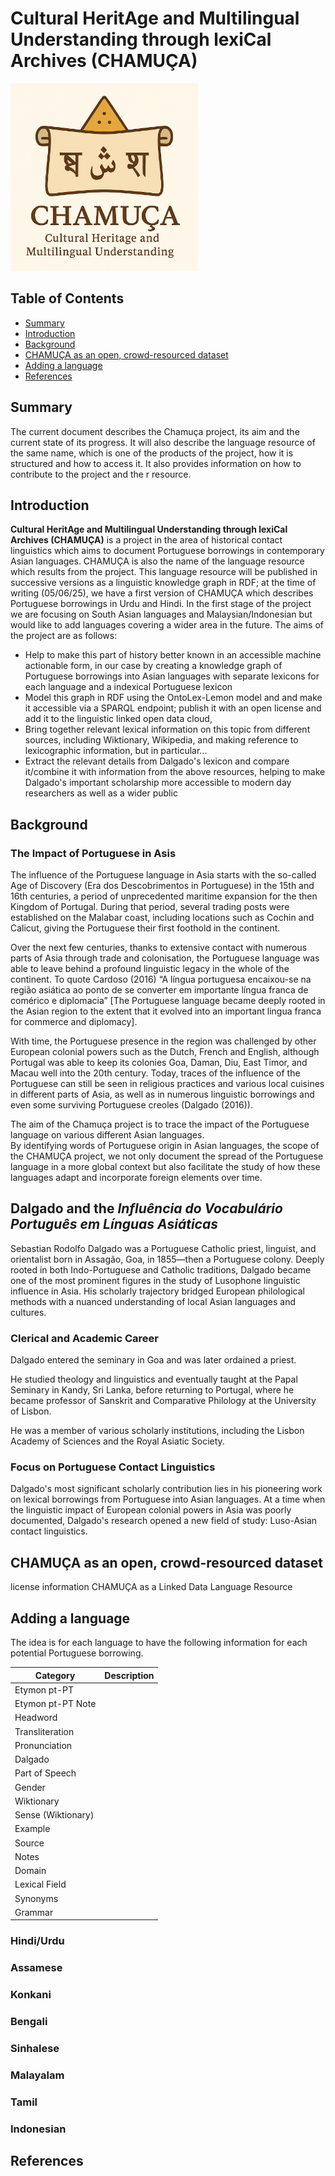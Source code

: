 # Cultural HeritAge and Multilingual Understanding through lexiCal Archives (CHAMUÇA)
<img src="cham2.png" alt="CHAMUÇA logo" width="300"/>

## Table of Contents
- [Summary](#summary)
- [Introduction](#introduction)
- [Background](#background)
- [CHAMUÇA as an open, crowd-resourced dataset](#chamu%C3%A7a-as-an-open-crowd-resourced-dataset)
- [Adding a language](#adding-a-language)
- [References](#references)

## Summary 
The current document describes the Chamuça project, its aim and the current state of its progress. It will also describe the language resource of the same name, which is one of the products of the project, how it is structured and how to access it. It also provides information on how to contribute to the project and the r resource. 


## Introduction 

**Cultural HeritAge and Multilingual Understanding through lexiCal Archives (CHAMUÇA)** is a project in the area of historical contact linguistics which aims to document Portuguese borrowings in contemporary Asian languages.  CHAMUÇA is also the name of the language resource which results from the project. This language resource will be published in successive versions as a linguistic knowledge graph in RDF;  at the time of writing (05/06/25), we have a first version of CHAMUÇA which describes Portuguese borrowings in Urdu and Hindi.  In the first stage of the project we are focusing on South Asian languages and Malaysian/Indonesian but would like to add languages covering a wider area in the future. 
The aims of the project are as follows: 
- Help to make this part of history better known in an accessible machine actionable form, in our case by creating a knowledge graph of Portuguese borrowings into Asian languages with separate lexicons for each language and a indexical Portuguese lexicon
- Model this graph in RDF using the OntoLex-Lemon model and and make it accessible via a SPARQL endpoint; publish it with an open license and add it to the linguistic linked open data cloud,
- Bring together relevant lexical information on this topic from different sources, including Wiktionary, Wikipedia, and making reference to lexicographic information, but in particular...
- Extract the relevant details from Dalgado's lexicon and compare it/combine it with information from the above resources, helping to make Dalgado's important scholarship more accessible to modern day researchers as well as a wider public 

## Background
### The Impact of Portuguese in Asis
The influence of the Portuguese language in Asia starts with the so-called Age of Discovery (Era dos Descobrimentos in Portuguese) in the 15th and 16th centuries, a period of unprecedented maritime expansion for the then Kingdom of Portugal. During that period, several trading posts were established on the Malabar coast, including locations such as Cochin and Calicut, giving the Portuguese their first foothold in the continent. 

Over the next few centuries, thanks to extensive contact with numerous parts of Asia through trade and colonisation, the Portuguese language was able to leave behind a profound linguistic legacy in the whole of the continent.  To quote Cardoso (2016) “A língua portuguesa encaixou-se na região asiática ao ponto de se converter em importante língua franca de comérico e diplomacia” [The Portuguese language became deeply rooted in the Asian region to the extent that it evolved into an important lingua franca for commerce and diplomacy]. 

With time, the Portuguese presence in the region was challenged by other European colonial powers such as the Dutch, French and English, although Portugal was able to keep its colonies Goa, Daman, Diu, East Timor, and Macau well into the 20th century. Today, traces of the influence of the Portuguese can still be seen in religious practices and various local cuisines in different parts of Asia, as well as in numerous linguistic borrowings and even some surviving Portuguese creoles (Dalgado (2016)). 

The aim of the Chamuça project is to trace the impact of the Portuguese language on various different Asian languages.  
By identifying words of Portuguese origin in Asian languages, the scope of the CHAMUÇA project, we not only document the spread of the Portuguese language in a more global context but also facilitate the study of how these languages adapt and incorporate foreign elements over time.

## Dalgado and the _Influência do Vocabulário Português em Línguas Asiáticas_
Sebastian Rodolfo Dalgado was a Portuguese Catholic priest, linguist, and orientalist born in Assagão, Goa, in 1855—then a Portuguese colony. Deeply rooted in both Indo-Portuguese and Catholic traditions, Dalgado became one of the most prominent figures in the study of Lusophone linguistic influence in Asia. His scholarly trajectory bridged European philological methods with a nuanced understanding of local Asian languages and cultures.

### Clerical and Academic Career
Dalgado entered the seminary in Goa and was later ordained a priest.

He studied theology and linguistics and eventually taught at the Papal Seminary in Kandy, Sri Lanka, before returning to Portugal, where he became professor of Sanskrit and Comparative Philology at the University of Lisbon.

He was a member of various scholarly institutions, including the Lisbon Academy of Sciences and the Royal Asiatic Society.

### Focus on Portuguese Contact Linguistics
Dalgado's most significant scholarly contribution lies in his pioneering work on lexical borrowings from Portuguese into Asian languages. At a time when the linguistic impact of European colonial powers in Asia was poorly documented, Dalgado's research opened a new field of study: Luso-Asian contact linguistics.
## CHAMUÇA as an open, crowd-resourced dataset
license information CHAMUÇA as a Linked Data Language Resource

## Adding a language

The idea is for each language to have the following information for each potential Portuguese borrowing. 

| Category | Description |
| -------- | ------- |
| Etymon pt-PT | |
| Etymon pt-PT Note | |
| Headword | |
| Transliteration | |
| Pronunciation | |
| Dalgado | |
| Part of Speech | |
| Gender | |
| Wiktionary | |
| Sense (Wiktionary) | |
| Example | |
| Source | |
| Notes | |
| Domain | |
| Lexical Field | |
| Synonyms | |
| Grammar | |


### Hindi/Urdu
### Assamese
### Konkani
### Bengali
### Sinhalese
### Malayalam
### Tamil
### Indonesian 

## References



